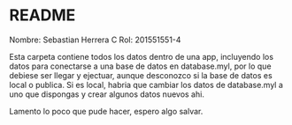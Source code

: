 # README

Nombre: Sebastian Herrera C
Rol: 201551551-4

Esta carpeta contiene todos los datos dentro de una app, incluyendo los datos para conectarse a una base de datos en database.myl, por lo que debiese ser llegar y ejectuar, aunque desconozco si la base de datos es local o publica. Si es local, habria que cambiar los datos de database.myl a uno que dispongas y crear algunos datos nuevos ahi.

Lamento lo poco que pude hacer, espero algo salvar.
